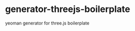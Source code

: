 generator-threejs-boilerplate
=============================

yeoman generator for three.js boilerplate
